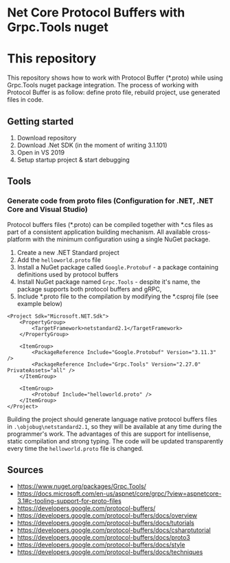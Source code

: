 # Net Core Protocol Buffers with Grpc.Tools nuget

# This repository

This repository shows how to work with Protocol Buffer (*.proto) while using Grpc.Tools nuget package integration. The process of working with Protocol Buffer is as follow: define proto file, rebuild project, use generated files in code.

## Getting started

1. Download repository 
2. Download .Net SDK (in the moment of writing 3.1.101)
3. Open in VS 2019
4. Setup startup project & start debugging

## Tools

### Generate code from proto files (Configuration for .NET, .NET Core and Visual Studio)

Protocol buffers files (*.proto) can be compiled together with *.cs files as part of a consistent application building mechanism. All available cross-platform with the minimum configuration using a single NuGet package.

1. Create a new .NET Standard project
2. Add the `helloworld.proto` file
3. Install a NuGet package called `Google.Protobuf` - a package containing definitions used by protocol buffers
4. Install NuGet package named `Grpc.Tools` - despite it's name, the package supports both protocol buffers and gRPC,
5. Include *.proto file to the compilation by modifying the *.csproj file (see example below)

```
<Project Sdk="Microsoft.NET.Sdk">
    <PropertyGroup>
        <TargetFramework>netstandard2.1</TargetFramework>
    </PropertyGroup>
    
    <ItemGroup>
        <PackageReference Include="Google.Protobuf" Version="3.11.3" />
        <PackageReference Include="Grpc.Tools" Version="2.27.0" PrivateAssets="all" />
    </ItemGroup>
    
    <ItemGroup>
        <Protobuf Include="helloworld.proto" />
    </ItemGroup>
</Project>
```

Building the project should generate language native protocol buffers files in `.\objobug\netstandard2.1`, so they will be available at any time during the programmer's work. The advantages of this are support for intellisense, static compilation and strong typing. The code will be updated transparently every time the `helloworld.proto` file is changed. 

## Sources

- https://www.nuget.org/packages/Grpc.Tools/
- https://docs.microsoft.com/en-us/aspnet/core/grpc/?view=aspnetcore-3.1#c-tooling-support-for-proto-files
- https://developers.google.com/protocol-buffers/
- https://developers.google.com/protocol-buffers/docs/overview
- https://developers.google.com/protocol-buffers/docs/tutorials
- https://developers.google.com/protocol-buffers/docs/csharptutorial
- https://developers.google.com/protocol-buffers/docs/proto3
- https://developers.google.com/protocol-buffers/docs/style
- https://developers.google.com/protocol-buffers/docs/techniques
